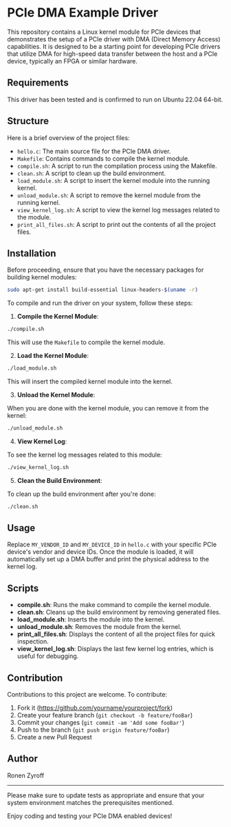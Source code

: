 # PCIe DMA Example Driver

This repository contains a Linux kernel module for PCIe devices that demonstrates the setup of a PCIe driver with DMA (Direct Memory Access) capabilities. It is designed to be a starting point for developing PCIe drivers that utilize DMA for high-speed data transfer between the host and a PCIe device, typically an FPGA or similar hardware.

## Requirements

This driver has been tested and is confirmed to run on Ubuntu 22.04 64-bit.

## Structure

Here is a brief overview of the project files:

- `hello.c`: The main source file for the PCIe DMA driver.
- `Makefile`: Contains commands to compile the kernel module.
- `compile.sh`: A script to run the compilation process using the Makefile.
- `clean.sh`: A script to clean up the build environment.
- `load_module.sh`: A script to insert the kernel module into the running kernel.
- `unload_module.sh`: A script to remove the kernel module from the running kernel.
- `view_kernel_log.sh`: A script to view the kernel log messages related to the module.
- `print_all_files.sh`: A script to print out the contents of all the project files.

## Installation

Before proceeding, ensure that you have the necessary packages for building kernel modules:

```sh
sudo apt-get install build-essential linux-headers-$(uname -r)
```

To compile and run the driver on your system, follow these steps:

1. **Compile the Kernel Module**:

```bash
./compile.sh
```

This will use the `Makefile` to compile the kernel module.

2. **Load the Kernel Module**:

```bash
./load_module.sh
```

This will insert the compiled kernel module into the kernel.

3. **Unload the Kernel Module**:

When you are done with the kernel module, you can remove it from the kernel:

```bash
./unload_module.sh
```

4. **View Kernel Log**:

To see the kernel log messages related to this module:

```bash
./view_kernel_log.sh
```

5. **Clean the Build Environment**:

To clean up the build environment after you're done:

```bash
./clean.sh
```

## Usage

Replace `MY_VENDOR_ID` and `MY_DEVICE_ID` in `hello.c` with your specific PCIe device's vendor and device IDs. Once the module is loaded, it will automatically set up a DMA buffer and print the physical address to the kernel log.

## Scripts

- **compile.sh**: Runs the make command to compile the kernel module.
- **clean.sh**: Cleans up the build environment by removing generated files.
- **load_module.sh**: Inserts the module into the kernel.
- **unload_module.sh**: Removes the module from the kernel.
- **print_all_files.sh**: Displays the content of all the project files for quick inspection.
- **view_kernel_log.sh**: Displays the last few kernel log entries, which is useful for debugging.

## Contribution

Contributions to this project are welcome. To contribute:

1. Fork it (https://github.com/yourname/yourproject/fork)
2. Create your feature branch (`git checkout -b feature/fooBar`)
3. Commit your changes (`git commit -am 'Add some fooBar'`)
4. Push to the branch (`git push origin feature/fooBar`)
5. Create a new Pull Request

## Author

Ronen Zyroff

---

Please make sure to update tests as appropriate and ensure that your system environment matches the prerequisites mentioned.

Enjoy coding and testing your PCIe DMA enabled devices!